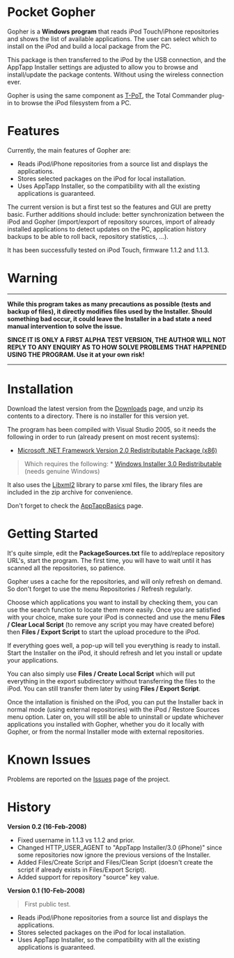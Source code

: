 # Pocket Gopher #

Gopher is a **Windows program** that reads iPod Touch/iPhone repositories and shows the list of available applications. The user can select which to install on the iPod and build a local package from the PC.

This package is then transferred to the iPod by the USB connection, and the AppTapp Installer settings are adjusted to allow you to browse and install/update the package contents. Without using the wireless connection ever.

Gopher is using the same component as [T-PoT](http://code.google.com/p/t-pot/), the Total Commander plug-in to browse the iPod filesystem from a PC.

# Features #

Currently, the main features of Gopher are:
  * Reads iPod/iPhone repositories from a source list and displays the applications.
  * Stores selected packages on the iPod for local installation.
  * Uses AppTapp Installer, so the compatibility with all the existing applications is guaranteed.

The current version is but a first test so the features and GUI are pretty basic. Further additions should include: better synchronization between the iPod and Gopher (import/export of repository sources, import of already installed applications to detect updates on the PC, application history backups to be able to roll back, repository statistics, ...).

It has been successfully tested on iPod Touch, firmware 1.1.2 and 1.1.3.

# Warning #


---

**While this program takes as many precautions as possible (tests and backup
of files), it directly modifies files used by the Installer. Should
something bad occur, it could leave the Installer in a bad state a need
manual intervention to solve the issue.**

**SINCE IT IS ONLY A FIRST ALPHA TEST VERSION, THE AUTHOR WILL NOT REPLY TO
ANY ENQUIRY AS TO HOW SOLVE PROBLEMS THAT HAPPENED USING THE PROGRAM. Use
it at your own risk!**

---


# Installation #

Download the latest version from the [Downloads](http://code.google.com/p/igopher/downloads/list) page, and unzip its contents to a directory. There is no installer for this version yet.

The program has been compiled with Visual Studio 2005, so it needs the following in order to run (already present on most recent systems):
  * [Microsoft .NET Framework Version 2.0 Redistributable Package (x86)](http://www.microsoft.com/downloads/details.aspx?FamilyID=0856EACB-4362-4B0D-8EDD-AAB15C5E04F5&displaylang=en)
> Which requires the following:
    * [Windows Installer 3.0 Redistributable](http://www.microsoft.com/downloads/details.aspx?familyid=5FBC5470-B259-4733-A914-A956122E08E8&displaylang=en) (needs genuine Windows)

It also uses the [Libxml2](http://xmlsoft.org/) library to parse xml files, the library files are included in the zip archive for convenience.

Don't forget to check the [AppTappBasics](AppTappBasics.md) page.

# Getting Started #

It's quite simple, edit the **PackageSources.txt** file to add/replace repository URL's, start the program. The first time, you will have to wait until it has scanned all the repositories, so patience.

Gopher uses a cache for the repositories, and will only refresh on demand. So don't forget to use the menu Repositories / Refresh regularly.

Choose which applications you want to install by checking them, you can use the search function to locate them more easily. Once you are satisfied with your choice, make sure your iPod is connected and use the menu **Files / Clear Local Script** (to remove any script you may have created before) then **Files / Export Script** to start the upload procedure to the iPod.

If everything goes well, a pop-up will tell you everything is ready to install. Start the Installer on the iPod, it should refresh and let you install or update your applications.

You can also simply use **Files / Create Local Script** which will put everything in the export subdirectory without transferring the files to the iPod. You can still transfer them later by using **Files / Export Script**.

Once the intallation is finished on the iPod, you can put the Installer back in normal mode (using external repositories) with the iPod / Restore Sources menu option. Later on, you will still be able to uninstall or update whichever applications you installed with Gopher, whether you do it locally with Gopher, or from the normal Installer mode with external repositories.

# Known Issues #

Problems are reported on the [Issues](http://code.google.com/p/igopher/issues/list?can=1&q=&colspec=ID+Type+Status+Priority+Milestone+Owner+Summary&cells=tiles) page of the project.

# History #

**Version 0.2 (16-Feb-2008)**

  * Fixed username in 1.1.3 vs 1.1.2 and prior.
  * Changed HTTP\_USER\_AGENT to "AppTapp Installer/3.0 (iPhone)" since some repositories now ignore the previous versions of the Installer.
  * Added Files/Create Script and Files/Clean Script (doesn't create the script if already exists in Files/Export Script).
  * Added support for repository "source" key value.

**Version 0.1 (10-Feb-2008)**

> First public test.
  * Reads iPod/iPhone repositories from a source list and displays the applications.
  * Stores selected packages on the iPod for local installation.
  * Uses AppTapp Installer, so the compatibility with all the existing applications is guaranteed.